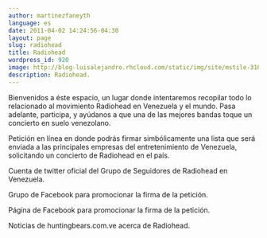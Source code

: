 ```yaml
---
author: martinezfaneyth
language: es
date: 2011-04-02 14:24:56-04:30
layout: page
slug: radiohead
title: Radiohead
wordpress_id: 920
image: http://blog-luisalejandro.rhcloud.com/static/img/site/mstile-310x310.png
description: Radiohead.
---
```


Bienvenidos a éste espacio, un lugar donde intentaremos recopilar todo lo relacionado al movimiento Radiohead en Venezuela y el mundo. Pasa adelante, participa, y ayúdanos a que una de las mejores bandas toque un concierto en suelo venezolano.

<span class="figure figure-100" data-figure-src="http://blog-luisalejandro.rhcloud.com/static/img/posts/920/f276c31fe97c9c60a0b3ce245fd2228d.jpg" data-figure-href="http://huntingbears.com.ve/desarrollos/petit-chon/"></span>

Petición en línea en donde podrás firmar simbólicamente una lista que será enviada a las principales empresas del entretenimiento de Venezuela, solicitando un concierto de Radiohead en el país.

<span class="figure figure-100" data-figure-src="http://blog-luisalejandro.rhcloud.com/static/img/posts/920/92b5839282d7fee30409618011a420ae.jpg" data-figure-href="http://www.twitter.com/RadioheadVzla"></span>

Cuenta de twitter oficial del Grupo de Seguidores de Radiohead en Venezuela.

<span class="figure figure-100" data-figure-src="http://blog-luisalejandro.rhcloud.com/static/img/posts/920/e9d8b7eaf61a6ad2839ed42b7bd92ff6.jpg" data-figure-href="http://www.facebook.com/groups/radioheadvzla"></span>

Grupo de Facebook para promocionar la firma de la petición.

<span class="figure figure-100" data-figure-src="http://blog-luisalejandro.rhcloud.com/static/img/posts/920/3afb6641d2149648480a764b281238d4.jpg" data-figure-href="http://www.facebook.com/radioheadvzla"></span>

Página de Facebook para promocionar la firma de la petición.

<span class="figure figure-100" data-figure-src="http://blog-luisalejandro.rhcloud.com/static/img/posts/920/3afb6641d2149648480a764b281238d4.jpg" data-figure-href="http://huntingbears.com.ve/cat/radiohead"></span>

Noticias de huntingbears.com.ve acerca de Radiohead.
